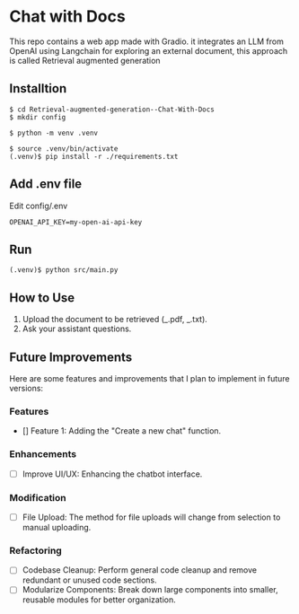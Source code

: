 # Chat with Docs

This repo contains a web app made with Gradio. it integrates an LLM from OpenAI using Langchain for exploring an external document, this approach is called Retrieval augmented generation

## Installtion

```shell
$ cd Retrieval-augmented-generation--Chat-With-Docs
$ mkdir config

$ python -m venv .venv

$ source .venv/bin/activate
(.venv)$ pip install -r ./requirements.txt
```

## Add .env file

Edit config/.env

```
OPENAI_API_KEY=my-open-ai-api-key
```

## Run

```shell
(.venv)$ python src/main.py
```

## How to Use

1. Upload the document to be retrieved (_.pdf, _.txt).
2. Ask your assistant questions.

## Future Improvements

Here are some features and improvements that I plan to implement in future versions:

### Features

- [] Feature 1: Adding the "Create a new chat" function.

### Enhancements

- [ ] Improve UI/UX: Enhancing the chatbot interface.

### Modification

- [ ] File Upload: The method for file uploads will change from selection to manual uploading.

### Refactoring

- [ ] Codebase Cleanup: Perform general code cleanup and remove redundant or unused code sections.
- [ ] Modularize Components: Break down large components into smaller, reusable modules for better organization.

